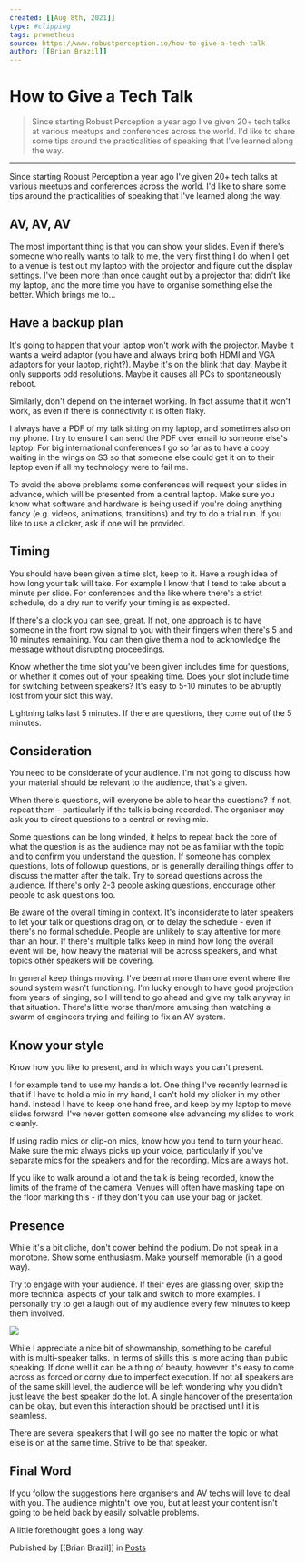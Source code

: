 ```yaml
---
created: [[Aug 8th, 2021]]
type: #clipping
tags: prometheus 
source: https://www.robustperception.io/how-to-give-a-tech-talk
author: [[Brian Brazil]] 
---
```

# How to Give a Tech Talk

> Since starting Robust Perception a year ago I've given 20+ tech talks at various meetups and conferences across the world. I'd like to share some tips around the practicalities of speaking that I've learned along the way.

---
Since starting Robust Perception a year ago I've given 20+ tech talks at various meetups and conferences across the world. I'd like to share some tips around the practicalities of speaking that I've learned along the way.

## AV, AV, AV

The most important thing is that you can show your slides. Even if there's someone who really wants to talk to me, the very first thing I do when I get to a venue is test out my laptop with the projector and figure out the display settings. I've been more than once caught out by a projector that didn't like my laptop, and the more time you have to organise something else the better. Which brings me to...

## Have a backup plan

It's going to happen that your laptop won't work with the projector. Maybe it wants a weird adaptor (you have and always bring both HDMI and VGA adaptors for your laptop, right?). Maybe it's on the blink that day. Maybe it only supports odd resolutions. Maybe it causes all PCs to spontaneously reboot.

Similarly, don't depend on the internet working. In fact assume that it won't work, as even if there is connectivity it is often flaky.

I always have a PDF of my talk sitting on my laptop, and sometimes also on my phone. I try to ensure I can send the PDF over email to someone else's laptop. For big international conferences I go so far as to have a copy waiting in the wings on S3 so that someone else could get it on to their laptop even if all my technology were to fail me.

To avoid the above problems some conferences will request your slides in advance, which will be presented from a central laptop. Make sure you know what software and hardware is being used if you're doing anything fancy (e.g. videos, animations, transitions) and try to do a trial run. If you like to use a clicker, ask if one will be provided.

## Timing

You should have been given a time slot, keep to it. Have a rough idea of how long your talk will take. For example I know that I tend to take about a minute per slide. For conferences and the like where there's a strict schedule, do a dry run to verify your timing is as expected.

If there's a clock you can see, great. If not, one approach is to have someone in the front row signal to you with their fingers when there's 5 and 10 minutes remaining. You can then give them a nod to acknowledge the message without disrupting proceedings.

Know whether the time slot you've been given includes time for questions, or whether it comes out of your speaking time. Does your slot include time for switching between speakers? It's easy to 5-10 minutes to be abruptly lost from your slot this way.

Lightning talks last 5 minutes. If there are questions, they come out of the 5 minutes.

## Consideration

You need to be considerate of your audience. I'm not going to discuss how your material should be relevant to the audience, that's a given.

When there's questions, will everyone be able to hear the questions? If not, repeat them - particularly if the talk is being recorded. The organiser may ask you to direct questions to a central or roving mic.

Some questions can be long winded, it helps to repeat back the core of what the question is as the audience may not be as familiar with the topic and to confirm you understand the question. If someone has complex questions, lots of followup questions, or is generally derailing things offer to discuss the matter after the talk. Try to spread questions across the audience. If there's only 2-3 people asking questions, encourage other people to ask questions too.

Be aware of the overall timing in context. It's inconsiderate to later speakers to let your talk or questions drag on, or to delay the schedule - even if there's no formal schedule. People are unlikely to stay attentive for more than an hour. If there's multiple talks keep in mind how long the overall event will be, how heavy the material will be across speakers, and what topics other speakers will be covering.

In general keep things moving. I've been at more than one event where the sound system wasn't functioning. I'm lucky enough to have good projection from years of singing, so I will tend to go ahead and give my talk anyway in that situation. There's little worse than/more amusing than watching a swarm of engineers trying and failing to fix an AV system.

## Know your style

Know how you like to present, and in which ways you can't present.

I for example tend to use my hands a lot. One thing I've recently learned is that if I have to hold a mic in my hand, I can't hold my clicker in my other hand. Instead I have to keep one hand free, and keep by my laptop to move slides forward. I've never gotten someone else advancing my slides to work cleanly.

If using radio mics or clip-on mics, know how you tend to turn your head. Make sure the mic always picks up your voice, particularly if you've separate mics for the speakers and for the recording. Mics are always hot.

If you like to walk around a lot and the talk is being recorded, know the limits of the frame of the camera. Venues will often have masking tape on the floor marking this - if they don't you can use your bag or jacket.

## Presence

While it's a bit cliche, don't cower behind the podium. Do not speak in a monotone. Show some enthusiasm. Make yourself memorable (in a good way).

Try to engage with your audience. If their eyes are glassing over, skip the more technical aspects of your talk and switch to more examples. I personally try to get a laugh out of my audience every few minutes to keep them involved.

[![](http://www.robustperception.io/wp-content/uploads/2016/06/Screenshot_2016-06-30_18-24-25.png)](http://www.robustperception.io/wp-content/uploads/2016/06/Screenshot_2016-06-30_18-24-25.png)

While I appreciate a nice bit of showmanship, something to be careful with is multi-speaker talks. In terms of skills this is more acting than public speaking. If done well it can be a thing of beauty, however it's easy to come across as forced or corny due to imperfect execution. If not all speakers are of the same skill level, the audience will be left wondering why you didn't just leave the best speaker do the lot. A single handover of the presentation can be okay, but even this interaction should be practised until it is seamless.

There are several speakers that I will go see no matter the topic or what else is on at the same time. Strive to be that speaker.

## Final Word

If you follow the suggestions here organisers and AV techs will love to deal with you. The audience mightn't love you, but at least your content isn't going to be held back by easily solvable problems.

A little forethought goes a long way.

Published by [[Brian Brazil]] in [Posts](https://www.robustperception.io/category/posts)
